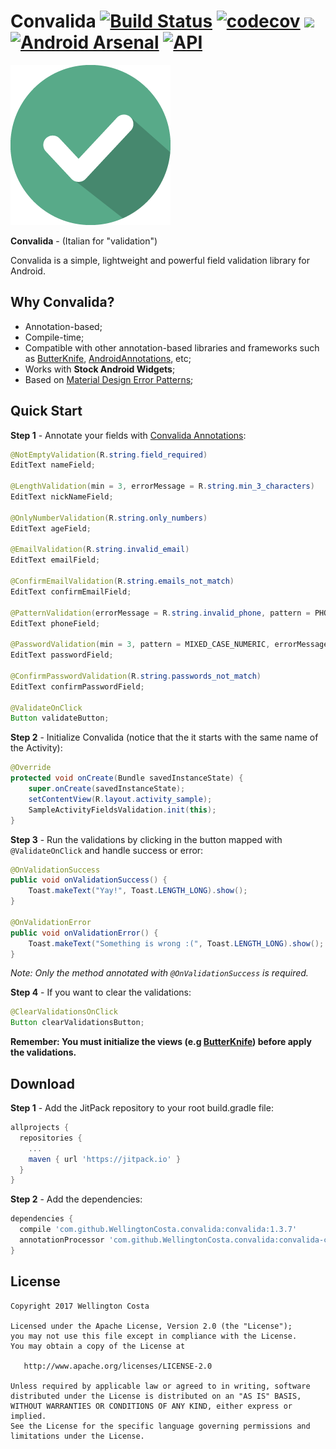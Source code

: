 # Convalida [![Build Status](https://travis-ci.org/WellingtonCosta/convalida.svg?branch=master)](https://travis-ci.org/WellingtonCosta/convalida) [![codecov](https://codecov.io/gh/WellingtonCosta/convalida/branch/master/graph/badge.svg)](https://codecov.io/gh/WellingtonCosta/convalida) [![](https://jitpack.io/v/WellingtonCosta/convalida.svg)](https://jitpack.io/#WellingtonCosta/convalida) [![Android Arsenal](https://img.shields.io/badge/Android%20Arsenal-Convalida-brightgreen.svg?style=flat)](https://android-arsenal.com/details/1/6289) [![API](https://img.shields.io/badge/API-14%2B-brightgreen.svg?style=flat)](https://android-arsenal.com/api?level=14)

![Logo](logo.png)

**Convalida** - (Italian for "validation")

Convalida is a simple, lightweight and powerful field validation library for Android.

## Why Convalida?

-   Annotation-based;
-   Compile-time;
-   Compatible with other annotation-based libraries and frameworks such as [ButterKnife][1], [AndroidAnnotations][2], etc;
-   Works with **Stock Android Widgets**;
-   Based on [Material Design Error Patterns][4];

## Quick Start

**Step 1** - Annotate your fields with [Convalida Annotations][3]:

```java
@NotEmptyValidation(R.string.field_required)
EditText nameField;

@LengthValidation(min = 3, errorMessage = R.string.min_3_characters)
EditText nickNameField;

@OnlyNumberValidation(R.string.only_numbers)
EditText ageField;

@EmailValidation(R.string.invalid_email)
EditText emailField;

@ConfirmEmailValidation(R.string.emails_not_match)
EditText confirmEmailField;

@PatternValidation(errorMessage = R.string.invalid_phone, pattern = PHONE_PATTERN)
EditText phoneField;

@PasswordValidation(min = 3, pattern = MIXED_CASE_NUMERIC, errorMessage = R.string.invalid_password)
EditText passwordField;

@ConfirmPasswordValidation(R.string.passwords_not_match)
EditText confirmPasswordField;

@ValidateOnClick
Button validateButton;
```

**Step 2** - Initialize Convalida (notice that the it starts with the same name of the Activity):

```java
@Override
protected void onCreate(Bundle savedInstanceState) {
    super.onCreate(savedInstanceState);
    setContentView(R.layout.activity_sample);
    SampleActivityFieldsValidation.init(this);
}
```

**Step 3** - Run the validations by clicking in the button mapped with `@ValidateOnClick` and handle success or error:

```java
@OnValidationSuccess
public void onValidationSuccess() {
    Toast.makeText("Yay!", Toast.LENGTH_LONG).show();
}

@OnValidationError
public void onValidationError() {
    Toast.makeText("Something is wrong :(", Toast.LENGTH_LONG).show();
}
```

_Note: Only the method annotated with `@OnValidationSuccess` is required._

**Step 4** - If you want to clear the validations:

```java
@ClearValidationsOnClick
Button clearValidationsButton;
```

**Remember: You must initialize the views (e.g [ButterKnife][1]) before apply the validations.**

## Download

**Step 1** - Add the JitPack repository to your root build.gradle file:

```groovy
allprojects {
  repositories {
    ...
    maven { url 'https://jitpack.io' }
  }
}
```

**Step 2** - Add the dependencies:

```groovy
dependencies {
  compile 'com.github.WellingtonCosta.convalida:convalida:1.3.7'
  annotationProcessor 'com.github.WellingtonCosta.convalida:convalida-compiler:1.3.7'
}
```

## License

    Copyright 2017 Wellington Costa

    Licensed under the Apache License, Version 2.0 (the "License");
    you may not use this file except in compliance with the License.
    You may obtain a copy of the License at

       http://www.apache.org/licenses/LICENSE-2.0

    Unless required by applicable law or agreed to in writing, software
    distributed under the License is distributed on an "AS IS" BASIS,
    WITHOUT WARRANTIES OR CONDITIONS OF ANY KIND, either express or implied.
    See the License for the specific language governing permissions and
    limitations under the License.

[1]: https://github.com/JakeWharton/butterknife

[2]: https://github.com/androidannotations/androidannotations

[3]: https://github.com/WellingtonCosta/convalida/tree/master/convalida-annotations/src/main/java/convalida/annotations

[4]: https://material.io/guidelines/patterns/errors.html
